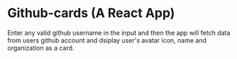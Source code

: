 # Github-cards (A React App)
Enter any valid github username in the input and then the app will fetch data from users github account and dsiplay user's avatar icon, name and organization as a card.
